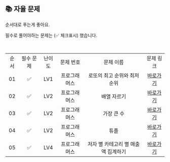 ## 📚 자율 문제

순서대로 푸는게 좋아요.

필수로 풀어야하는 문제는 (✅ 체크표시) 했습니다.

<br/>
<table>
  <tr>
    <td align="center">순서</td>
    <td align="center">필수 문제</td>
    <td align="center">난이도</td>
    <td align="center">문제 번호</td>
    <td align="center">문제 이름</td>
    <td align="center">문제 링크</td>
  </tr>
    <tr>
    <td align="center">01</td>
    <td align="center">✅</td>
    <td align="center">LV1</td>
    <td align="center">프로그래머스</td>
    <td align="center">로또의 최고 순위와 최저 순위</td>
    <td align="center"><a href="https://school.programmers.co.kr/learn/courses/30/lessons/77484">바로가기</a></td>
  </tr>
     <tr>
    <td align="center">02</td>
    <td align="center">✅</td>
    <td align="center">LV2</td>
    <td align="center">프로그래머스</td>
    <td align="center">배열 자르기</td>
    <td align="center"><a href="https://school.programmers.co.kr/learn/courses/30/lessons/87390">바로가기</a></td>
  </tr>
    <tr>
    <td align="center">03</td>
    <td align="center">✅</td>
    <td align="center">LV2</td>
    <td align="center">프로그래머스</td>
    <td align="center">가장 큰 수</td>
    <td align="center"><a href="https://school.programmers.co.kr/learn/courses/30/lessons/42746">바로가기</a></td>
  </tr>

   <tr>
    <td align="center">04</td>
    <td align="center">✅</td>
    <td align="center">LV2</td>
    <td align="center">프로그래머스</td>
    <td align="center">튜플</td>
    <td align="center"><a href="https://school.programmers.co.kr/learn/courses/30/lessons/64065">바로가기</a></td>
  </tr>
   <tr>
    <td align="center">05</td>
    <td align="center">✅</td>
    <td align="center">LV4</td>
    <td align="center">프로그래머스</td>
    <td align="center">저자 별 카테고리 별 매출액 집계하기</td>
    <td align="center"><a href="https://school.programmers.co.kr/learn/courses/30/lessons/144856">바로가기</a></td>
  </tr>
</table>
<br/><br/>

